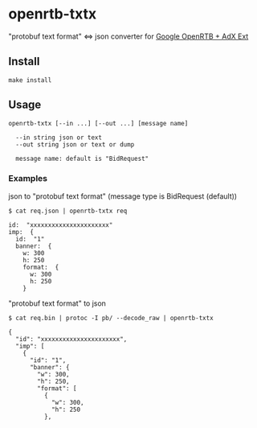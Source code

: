 # openrtb-txtx

"protobuf text format" <=> json converter for [Google OpenRTB + AdX Ext](https://developers.google.com/authorized-buyers/rtb/data?hl=en#proto-)

## Install

```
make install
```

## Usage

```
openrtb-txtx [--in ...] [--out ...] [message name]

  --in string json or text
  --out string json or text or dump
  
  message name: default is "BidRequest"
```

### Examples

json to "protobuf text format" (message type is BidRequest (default))

```
$ cat req.json | openrtb-txtx req

id:  "xxxxxxxxxxxxxxxxxxxxxx"
imp:  {
  id:  "1"
  banner:  {
    w: 300
    h: 250
    format:  {
      w: 300
      h: 250
    }
```

"protobuf text format" to json

```
$ cat req.bin | protoc -I pb/ --decode_raw | openrtb-txtx

{
  "id": "xxxxxxxxxxxxxxxxxxxxxx",
  "imp": [
    {
      "id": "1",
      "banner": {
        "w": 300,
        "h": 250,
        "format": [
          {
            "w": 300,
            "h": 250
          },
```


